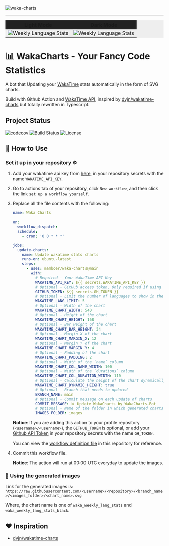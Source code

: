 ![waka-charts](https://socialify.git.ci/mamboer/waka-charts/image?description=1&font=Inter&forks=1&issues=1&language=1&logo=https%3A%2F%2Fraw.githubusercontent.com%2Fmamboer%2Fwaka-charts%2Fmain%2Flogo.svg&name=1&owner=1&pattern=Floating%20Cogs&pulls=1&stargazers=1&theme=Auto)

---

<table style="background: #eeeeee; margin-bottom: 24px">
  <tr style="background: #212121">
    <th>Light Mode</th>
    <th>Dark Mode</th>
  </tr>
  <tr>
    <td>
      <img src="https://raw.githubusercontent.com/mamboer/waka-charts/main/images/waka_weekly_lang_stats.svg" alt="Weekly Language Stats" />
    </td>
    <td>
      <img src="https://raw.githubusercontent.com/mamboer/waka-charts/main/images/waka_weekly_lang_stats_black.svg" alt="Weekly Language Stats" />
    </td>
  </tr>
</table>

# 📊 WakaCharts - Your Fancy Code Statistics

A bot that Updating your [WakaTime](https://wakatime.com/) stats automatically in the form of SVG charts.

Build with Github Action and [WakaTime API](https://wakatime.com/developers#stats), inspired by [dvjn/wakatime-charts](https://github.com/dvjn/wakatime-charts) but totally rewritten in Typescript.

## Project Status

[![codecov](https://codecov.io/gh/mamboer/waka-charts/graph/badge.svg?token=XGKUS6DRSZ)](https://codecov.io/gh/mamboer/waka-charts)
![Build Status](https://github.com/mamboer/waka-charts/actions/workflows/test.yml/badge.svg)
![License](https://img.shields.io/github/license/mamboer/waka-charts)

## 🚀 How to Use

### Set it up in your repository ⚙️

1. Add your wakatime api key from [here](https://wakatime.com/settings/api-key), in your repository secrets with the name `WAKATIME_API_KEY`.

2. Go to actions tab of your repository, click `New workflow`, and then click the link `set up a workflow yourself`.

3. Replace all the file contents with the following:

   ```yaml
   name: Waka Charts

   on:
     workflow_dispatch:
     schedule:
       - cron: '0 0 * * *'

   jobs:
     update-charts:
       name: Update wakatime stats charts
       runs-on: ubuntu-latest
       steps:
         - uses: mamboer/waka-charts@main
           with:
             # Required - Your WakaTime API Key
             WAKATIME_API_KEY: ${{ secrets.WAKATIME_API_KEY }}
             # Optional - GitHub access token, Only required if using the action in repository other than profile
             GITHUB_TOKEN: ${{ secrets.GH_TOKEN }}
             # Optional - Limit the number of languages to show in the chart
             WAKATIME_LANG_LIMIT: 5
             # Optional - Width of the chart
             WAKATIME_CHART_WIDTH: 540
             # Optional - Height of the chart
             WAKATIME_CHART_HEIGHT: 168
             # Optional - Bar Height of the chart
             WAKATIME_CHART_BAR_HEIGHT: 34
             # Optional - Margin X of the chart
             WAKATIME_CHART_MARGIN_X: 12
             # Optional - Margin Y of the chart
             WAKATIME_CHART_MARGIN_Y: 4
             # Optional - Padding of the chart
             WAKATIME_CHART_PADDING: 2
             # Optional - Width of the `name` column
             WAKATIME_CHART_COL_NAME_WIDTH: 100
             # Optional - Width of the `durations` column
             WAKATIME_CHART_COL_DURATION_WIDTH: 110
             # Optional - Calculate the height of the chart dynamically based on the number of languages and bar height
             WAKATIME_CHART_DYNAMIC_HEIGHT: true
             # Optional - Branch that needs to updated
             BRANCH_NAME: main
             # Optional - Commit message on each update of charts
             COMMIT_MESSAGE: 📊 Update WakaCharts by WakaCharts-Bot
             # Optional - Name of the folder in which generated charts will be shown
             IMAGES_FOLDER: images
   ```

   **Notice**: If you are adding this action to your profile repository (`<username>/<username>`), the `GITHUB_TOKEN` is optional, or add your [Github API Token](https://github.com/settings/tokens) in your repository secrets with the name `GH_TOKEN`.

   You can view the [workflow definition file](action.yml) in this repository for reference.

4. Commit this workflow file.

   **Notice**: The action will run at 00:00 UTC everyday to update the images.

### 🐰 Using the generated images

Link for the generated images is:
`https://raw.githubusercontent.com/<username>/<repository>/<branch_name>/<images_folder>/<chart_name>.svg`

Where, the chart name is one of `waka_weekly_lang_stats` and `waka_weekly_lang_stats_black`.

## ♥️ Inspiration

- [dvjn/wakatime-charts](https://github.com/dvjn/wakatime-charts)
